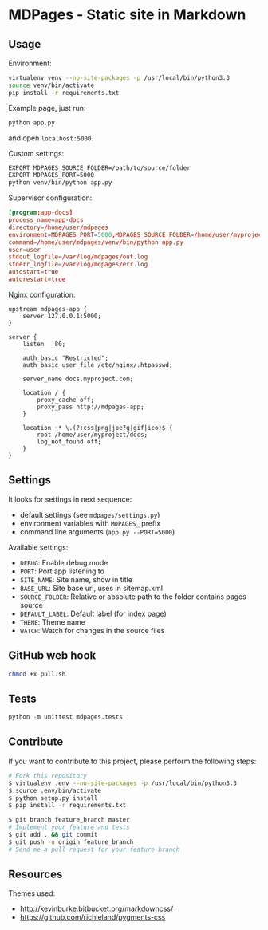 MDPages - Static site in Markdown
=================================

Usage
-----

Environment:
```bash
virtualenv venv --no-site-packages -p /usr/local/bin/python3.3
source venv/bin/activate
pip install -r requirements.txt
```

Example page, just run:
```bash
python app.py
```
and open ```localhost:5000```.

Custom settings:
```bash
EXPORT MDPAGES_SOURCE_FOLDER=/path/to/source/folder
EXPORT MDPAGES_PORT=5000
python venv/bin/python app.py
```

Supervisor configuration:
```conf
[program:app-docs]
process_name=app-docs
directory=/home/user/mdpages
environment=MDPAGES_PORT=5000,MDPAGES_SOURCE_FOLDER=/home/user/myproject/docs
command=/home/user/mdpages/venv/bin/python app.py
user=user
stdout_logfile=/var/log/mdpages/out.log
stderr_logfile=/var/log/mdpages/err.log
autostart=true
autorestart=true
```

Nginx configuration:
```nginx
upstream mdpages-app {
    server 127.0.0.1:5000;
}

server {
    listen   80;

    auth_basic "Restricted";
    auth_basic_user_file /etc/nginx/.htpasswd;

    server_name docs.myproject.com;

    location / {
        proxy_cache off;
        proxy_pass http://mdpages-app;
    }

    location ~* \.(?:css|png|jpe?g|gif|ico)$ {
        root /home/user/myproject/docs;
        log_not_found off;
    }
}
```

Settings
--------

It looks for settings in next sequence:
- default settings (see ```mdpages/settings.py```)
- environment variables with ```MDPAGES_``` prefix
- command line arguments (```app.py --PORT=5000```)

Available settings:
- ```DEBUG```: Enable debug mode
- ```PORT```: Port app listening to
- ```SITE_NAME```: Site name, show in title
- ```BASE_URL```: Site base url, uses in sitemap.xml
- ```SOURCE_FOLDER```: Relative or absolute path to the folder contains pages source
- ```DEFAULT_LABEL```: Default label (for index page)
- ```THEME```: Theme name
- ```WATCH```: Watch for changes in the source files

GitHub web hook
---------------

```bash
chmod +x pull.sh
```

Tests
-----

```python
python -m unittest mdpages.tests
```

Contribute
----------

If you want to contribute to this project, please perform the following steps:
```bash
# Fork this repository
$ virtualenv .env --no-site-packages -p /usr/local/bin/python3.3
$ source .env/bin/activate
$ python setup.py install
$ pip install -r requirements.txt

$ git branch feature_branch master
# Implement your feature and tests
$ git add . && git commit
$ git push -u origin feature_branch
# Send me a pull request for your feature branch
```

Resources
---------

Themes used:
- http://kevinburke.bitbucket.org/markdowncss/
- https://github.com/richleland/pygments-css

